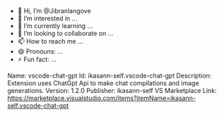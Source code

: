 - 👋 Hi, I’m @Jibranlangove
- 👀 I’m interested in ...
- 🌱 I’m currently learning ...
- 💞️ I’m looking to collaborate on ...
- 📫 How to reach me ...
- 😄 Pronouns: ...
- ⚡ Fun fact: ...

<!---
Jibranlangove/Jibranlangove is a ✨ special ✨ repository because its `README.md` (this file) appears on your GitHub profile.
You can click the Preview link to take a look at your changes.
--->
Name: vscode-chat-gpt
Id: ikasann-self.vscode-chat-gpt
Description: Extension uses ChatGpt Api to make chat compilations and image generations.
Version: 1.2.0
Publisher: ikasann-self
VS Marketplace Link: https://marketplace.visualstudio.com/items?itemName=ikasann-self.vscode-chat-gpt
